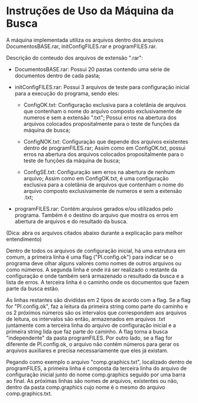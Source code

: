 # Instruções de Uso da Máquina da Busca
A máquina implementada utiliza os arquivos dentro dos arquivos DocumentosBASE.rar, initConfigFILES.rar e programFILES.rar.

 Descrição do conteudo dos arquivos de extensão ".rar":

  - DocumentosBASE.rar: Possui 20 pastas contendo uma série de documentos dentro de cada pasta;  
  
  - initConfigFILES.rar: Possui 3 arquivos de teste para configuração inicial para a execução do programa, sendo eles:
  
    - ConfigOK.txt: Configuração exclusiva para a coletânia de arquivos que contenham o nome do arquivo
                    composto exclusivamente de numeros e sem a extensão ".txt";
                    Possui erros na abertura dos arquivos colocados propositalmente para o teste de funções da máquina de busca;
                    
    - ConfigNOK.txt: Configuração que depende dos arquivos existentes dentro de programFILES.rar;
                     Assim como em ConfigOK.txt, possui erros na abertura dos arquivos colocados propositalmente para o teste
                     de funções da máquina de busca;
                     
    - ConfigSE.txt: Configuração sem erros na abertura de nenhum arquivo;
                    Assim como em ConfigOK.txt, é uma configuração exclusiva para a coletânia de arquivos que contenham o nome
                    do arquivo composto exclusivamente de numeros e sem a extensão .txt;
    
  - programFILES.rar: Contém arquivos gerados e/ou utilizados pelo programa. Também é o destino do arquivo que mostra os erros em
                      abertura de arquivos e do resultado da busca.

(Dica: abra os arquivos citados abaixo durante a explicação para melhor entendimento)

Dentro de todos os arquivos de configuração inicial, há uma estrutura em comum, a primeira linha é uma flag ("PI.config.ok") 
para indicar se o programa deve olhar alguns valores como nomes de outros arquivos ou como números. A segunda linha é onde 
irá ser realizado o restante da configuração e onde também será armazenado o resultado da busca e a lista de erros.
A terceira linha é o caminho onde os documentos que fazem parte da busca estão.

  As linhas restantes são divididas em 2 tipos de acordo com a flag. Se a flag for "PI.config.ok", faz a leitura da primeira string 
como parte do caminho e os 2 próximos números são os intervalos que correspondem aos arquivos de leitura, os intervalos são então,
armazenados em arquivos .txt juntamente com a terceira linha do arquivo de configuração inicial e a primeira string lida que faz
parte do caminho. A flag torna a busca "independente" da pasta programFILES. Por outro lado, se a flag for diferente de 
PI.config.ok, o arquivo não contém números para gerar os arquivos auxiliares e precisa necessariamente que eles já existam.

Pegando como exemplo o arquivo "comp.graphics.txt", localizado dentro de programFILES, a primeira linha é composta da terceira linha do
arquivo de configuração inicial junto do nome comp.graphics seguido por uma barra ao final. As próximas linhas são nomes de arquivos,
existentes ou não, dentro da pasta comp.graphics cujo nome é o mesmo do arquivo comp.graphics.txt.
